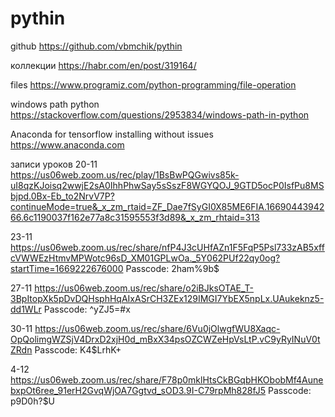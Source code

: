 # pythin
github
https://github.com/vbmchik/pythin

коллекции
https://habr.com/en/post/319164/

files
https://www.programiz.com/python-programming/file-operation

windows path python
https://stackoverflow.com/questions/2953834/windows-path-in-python


Anaconda for tensorflow installing without issues
https://www.anaconda.com

записи уроков 
20-11
https://us06web.zoom.us/rec/play/1BsBwPQGwivs85k-uI8qzKJoisq2wwjE2sA0IhhPhwSay5sSszF8WGYQOJ_9GTD5ocP0IsfPu8MSbjpd.0Bx-Eb_to2NrvV7P?continueMode=true&_x_zm_rtaid=ZF_Dae7fSyGI0X85ME6FIA.1669044394266.6c1190037f162e77a8c31595553f3d89&_x_zm_rhtaid=313

23-11
https://us06web.zoom.us/rec/share/nfP4J3cUHfAZn1F5FqP5Psl733zAB5xffcVWWEzHtmvMPWotc96sD_XM01GPLwOa._5Y062PUf22qy0og?startTime=1669222676000
Passcode: 2ham%9b$

27-11
https://us06web.zoom.us/rec/share/o2iBJksOTAE_T-3BpItopXk5pDvDQHsphHqAIxASrCH3ZEx129IMGI7YbEX5npLx.UAukeknz5-dd1WLr 
Passcode: ^yZJ5=#x

30-11
https://us06web.zoom.us/rec/share/6Vu0jOlwgfWU8Xaqc-OpQolimgWZSjV4DrxD2xjH0d_mBxX34psOZCWZeHpVsLtP.vC9yRyINuV0tZRdn 
Passcode: K4$LrhK+

4-12
https://us06web.zoom.us/rec/share/F78p0mklHtsCkBGqbHKObobMf4AunebxpOt6ree_91erH2GvqWjOA7Ggtvd_sOD3.9I-C79rpMh828fJ5 
Passcode: p9D0h?$U